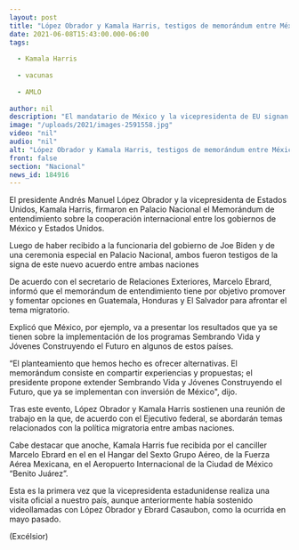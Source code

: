 ```yaml
---
layout: post
title: "López Obrador y Kamala Harris, testigos de memorándum entre México y EU"
date: 2021-06-08T15:43:00.000-06:00
tags:
  
  - Kamala Harris
  
  - vacunas
  
  - AMLO
  
author: nil
description: "El mandatario de México y la vicepresidenta de EU signan en Palacio Nacional memorándum de entendimiento; se reúnen para abordar la atención a problemática migratoria"
image: "/uploads/2021/images-2591558.jpg"
video: "nil"
audio: "nil"
alt: "López Obrador y Kamala Harris, testigos de memorándum entre México y EU"
front: false
section: "Nacional"
news_id: 184916
---
```


El presidente Andrés Manuel López Obrador y la vicepresidenta de Estados Unidos, Kamala Harris, firmaron en Palacio Nacional el Memorándum de entendimiento sobre la cooperación internacional entre los gobiernos de México y Estados Unidos.

Luego de haber recibido a la funcionaria del gobierno de Joe Biden y de una ceremonia especial en Palacio Nacional, ambos fueron testigos de la signa de este nuevo acuerdo entre ambas naciones

De acuerdo con el secretario de Relaciones Exteriores, Marcelo Ebrard, informó que el memorándum de entendimiento tiene por objetivo promover y fomentar opciones en Guatemala, Honduras y El Salvador para afrontar el tema migratorio.

Explicó que México, por ejemplo, va a presentar los resultados que ya se tienen sobre la implementación de los programas Sembrando Vida y Jóvenes Construyendo el Futuro en algunos de estos países.

“El planteamiento que hemos hecho es ofrecer alternativas. El memorándum consiste en compartir experiencias y propuestas; el presidente propone extender Sembrando Vida y Jóvenes Construyendo el Futuro, que ya se implementan con inversión de México", dijo.

Tras este evento, López Obrador y Kamala Harris sostienen una reunión de trabajo en la que, de acuerdo con el Ejecutivo federal, se abordarán temas relacionados con la política migratoria entre ambas naciones.

Cabe destacar que anoche, Kamala Harris fue recibida por el canciller Marcelo Ebrard en el en el Hangar del Sexto Grupo Aéreo, de la Fuerza Aérea Mexicana, en el Aeropuerto Internacional de la Ciudad de México “Benito Juárez”.

Esta es la primera vez que la vicepresidenta estadunidense realiza una visita oficial a nuestro país, aunque anteriormente había sostenido videollamadas con López Obrador y Ebrard Casaubon, como la ocurrida en mayo pasado.

(Excélsior)
